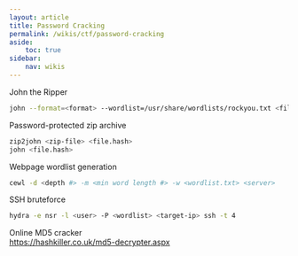 ```yaml
---
layout: article
title: Password Cracking
permalink: /wikis/ctf/password-cracking
aside:
    toc: true
sidebar:
    nav: wikis
---
```


John the Ripper
```bash
john --format=<format> --wordlist=/usr/share/wordlists/rockyou.txt <file>
```

Password-protected zip archive
```bash
zip2john <zip-file> <file.hash>
john <file.hash>
```

Webpage wordlist generation 
```bash
cewl -d <depth #> -m <min word length #> -w <wordlist.txt> <server> 
```
 
SSH bruteforce 
```bash
hydra -e nsr -l <user> -P <wordlist> <target-ip> ssh -t 4 
```
 
Online MD5 cracker<br>
<a href="https://hashkiller.co.uk/md5-decrypter.aspx" target="_blank">https://hashkiller.co.uk/md5-decrypter.aspx<a>